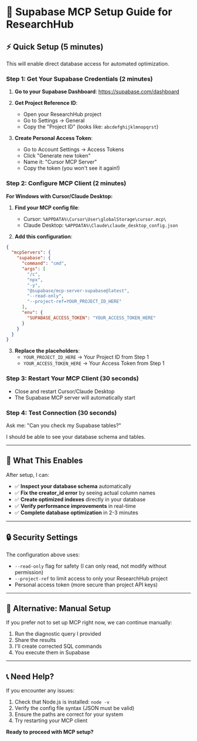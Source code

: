 # 🚀 Supabase MCP Setup Guide for ResearchHub

## ⚡ Quick Setup (5 minutes)

This will enable direct database access for automated optimization.

### **Step 1: Get Your Supabase Credentials (2 minutes)**

1. **Go to your Supabase Dashboard**: https://supabase.com/dashboard
2. **Get Project Reference ID**:
   - Open your ResearchHub project
   - Go to Settings → General
   - Copy the "Project ID" (looks like: `abcdefghijklmnopqrst`)

3. **Create Personal Access Token**:
   - Go to Account Settings → Access Tokens
   - Click "Generate new token"
   - Name it: "Cursor MCP Server"
   - Copy the token (you won't see it again!)

### **Step 2: Configure MCP Client (2 minutes)**

**For Windows with Cursor/Claude Desktop:**

1. **Find your MCP config file**:
   - Cursor: `%APPDATA%\Cursor\User\globalStorage\cursor.mcp\`
   - Claude Desktop: `%APPDATA%\Claude\claude_desktop_config.json`

2. **Add this configuration**:

```json
{
  "mcpServers": {
    "supabase": {
      "command": "cmd",
      "args": [
        "/c",
        "npx",
        "-y",
        "@supabase/mcp-server-supabase@latest",
        "--read-only",
        "--project-ref=YOUR_PROJECT_ID_HERE"
      ],
      "env": {
        "SUPABASE_ACCESS_TOKEN": "YOUR_ACCESS_TOKEN_HERE"
      }
    }
  }
}
```

3. **Replace the placeholders**:
   - `YOUR_PROJECT_ID_HERE` → Your Project ID from Step 1
   - `YOUR_ACCESS_TOKEN_HERE` → Your Access Token from Step 1

### **Step 3: Restart Your MCP Client (30 seconds)**

- Close and restart Cursor/Claude Desktop
- The Supabase MCP server will automatically start

### **Step 4: Test Connection (30 seconds)**

Ask me: "Can you check my Supabase tables?"

I should be able to see your database schema and tables.

---

## 🎯 What This Enables

After setup, I can:
- ✅ **Inspect your database schema** automatically
- ✅ **Fix the creator_id error** by seeing actual column names
- ✅ **Create optimized indexes** directly in your database
- ✅ **Verify performance improvements** in real-time
- ✅ **Complete database optimization** in 2-3 minutes

---

## 🔒 Security Settings

The configuration above uses:
- `--read-only` flag for safety (I can only read, not modify without permission)
- `--project-ref` to limit access to only your ResearchHub project
- Personal access token (more secure than project API keys)

---

## 🚀 Alternative: Manual Setup

If you prefer not to set up MCP right now, we can continue manually:
1. Run the diagnostic query I provided
2. Share the results
3. I'll create corrected SQL commands
4. You execute them in Supabase

---

## 📞 Need Help?

If you encounter any issues:
1. Check that Node.js is installed: `node -v`
2. Verify the config file syntax (JSON must be valid)
3. Ensure the paths are correct for your system
4. Try restarting your MCP client

**Ready to proceed with MCP setup?**
